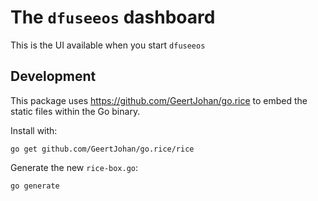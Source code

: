 # The `dfuseeos` dashboard

This is the UI available when you start `dfuseeos`

## Development

This package uses https://github.com/GeertJohan/go.rice to embed the
static files within the Go binary.

Install with:

    go get github.com/GeertJohan/go.rice/rice

Generate the new `rice-box.go`:

    go generate
